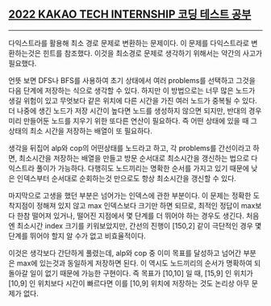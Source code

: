 ## [2022 KAKAO TECH INTERNSHIP 코딩 테스트 공부](https://school.programmers.co.kr/learn/courses/30/lessons/118668)

---

다익스트라를 활용해 최소 경로 문제로 변환하는 문제이다. 이 문제를 다익스트라로 변환하는것은 힌트를 참조했다. 이것을 최소경로 문제로 생각하기 위해서는 약간의 사고가 필요했다.

언뜻 보면 DFS나 BFS를 사용하여 초기 상태에서 여러 problems를 선택하고 그것을 다음 단계에 저장하는 식으로 생각할 수 있다. 하지만 이 방법으로는 너무 많은 노드가 생길 위험이 있고 무엇보다 같은 위치에 다른 시간을 가진 여러 노드가 중복될 수 있다. 더 나중에 생긴 노드가 저장 시간이 높다면 노드를 생성하지 않으면 되지만, 반대의 경우 미리 만들어둔 노드를 지우기 위한 또다른 연산이 필요하다. 즉 어떤 상태에 있을 때 그 상태의 최소 시간을 저장하는 배열이 또 필요하다.

생각을 뒤집어 alp와 cop의 어떤상태를 노드라고 하고, 각 problems를 간선이라고 하면, 최소시간을 저장하는 배열을 만들고 방문 순서대로 최소시간을 갱신하는 법으로 다익스트라 풀이가 가능하다. 다행히도 노드끼리는 명확한 순서를 가지고 있기 때문에 낮은 인덱스부터 순서대로 순회하는것 만으로도 항상 최소시간을 갱신할 수 있다.

마지막으로 고생을 했던 부분은 넘어가는 인덱스에 관한 부분이다. 이 문제는 정확한 도착지점이 정해져 있지 않고 max 인덱스보다 크기만 하면 되므로, 최적인 정답이 max보다 한참 떨어져 있거나, 떨어진 지점에서 몇 단계를 더 뛰어야 하는 경우도 생긴다. 처음엔 최소시간 index 크기를 키워보았지만, 간선의 진행이 [150,2] 같이 극단적인 경우 몇 단계를 뛰어야 할지 알 수가 없고 비효율적이다.

이것은 생각보다 간단하게 풀렸는데, alp와 cop 중 이미 목표를 달성하고 넘어간 부분은 max에 있는것과 동일하게 저장하면 된다. 이 역시도 노드끼리의 순서가 명확하여 되돌아갈 일이 없기 때문에 가능한 구현이다. 즉 목표가 [10,10] 일 때, [15,9] 인 위치가 [10,9] 인 위치보다 시간이 빠르다면 이를 [10,9] 위치에 저장하는 것도 논리상 아무 문제가 없다.
